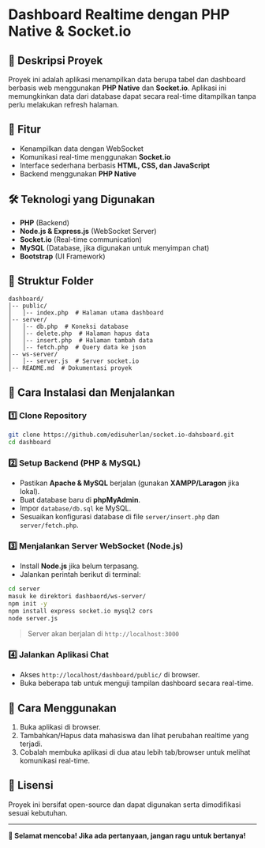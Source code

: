 # Dashboard Realtime dengan PHP Native & Socket.io

## 📌 Deskripsi Proyek
Proyek ini adalah aplikasi menampilkan data berupa tabel dan dashboard berbasis web menggunakan **PHP Native** dan **Socket.io**. Aplikasi ini memungkinkan data dari database dapat secara real-time ditampilkan tanpa perlu melakukan refresh halaman.

## 🚀 Fitur
- Kenampilkan data dengan WebSocket
- Komunikasi real-time menggunakan **Socket.io**
- Interface sederhana berbasis **HTML, CSS, dan JavaScript**
- Backend menggunakan **PHP Native**

## 🛠️ Teknologi yang Digunakan
- **PHP** (Backend)
- **Node.js & Express.js** (WebSocket Server)
- **Socket.io** (Real-time communication)
- **MySQL** (Database, jika digunakan untuk menyimpan chat)
- **Bootstrap** (UI Framework)

## 📂 Struktur Folder
```
dashboard/
│-- public/
│   │-- index.php  # Halaman utama dashboard
│-- server/
│   │-- db.php  # Koneksi database
│   │-- delete.php  # Halaman hapus data
│   │-- insert.php  # Halaman tambah data
│   │-- fetch.php  # Query data ke json
│-- ws-server/
│   │-- server.js  # Server socket.io
│-- README.md  # Dokumentasi proyek
```

## 🔧 Cara Instalasi dan Menjalankan

### 1️⃣ **Clone Repository**
```bash
git clone https://github.com/edisuherlan/socket.io-dahsboard.git
cd dashboard
```

### 2️⃣ **Setup Backend (PHP & MySQL)**
- Pastikan **Apache & MySQL** berjalan (gunakan **XAMPP/Laragon** jika lokal).
- Buat database baru di **phpMyAdmin**.
- Impor `database/db.sql` ke MySQL.
- Sesuaikan konfigurasi database di file `server/insert.php` dan `server/fetch.php`.

### 3️⃣ **Menjalankan Server WebSocket (Node.js)**
- Install **Node.js** jika belum terpasang.
- Jalankan perintah berikut di terminal:
```bash
cd server
masuk ke direktori dashbaord/ws-server/
npm init -y
npm install express socket.io mysql2 cors
node server.js
```

> Server akan berjalan di `http://localhost:3000`

### 4️⃣ **Jalankan Aplikasi Chat**
- Akses `http://localhost/dashboard/public/` di browser.
- Buka beberapa tab untuk menguji tampilan dashboard secara real-time.

## 🎯 Cara Menggunakan
1. Buka aplikasi di browser.
2. Tambahkan/Hapus data mahasiswa dan lihat perubahan realtime yang terjadi.
3. Cobalah membuka aplikasi di dua atau lebih tab/browser untuk melihat komunikasi real-time.

## 📜 Lisensi
Proyek ini bersifat open-source dan dapat digunakan serta dimodifikasi sesuai kebutuhan.

---
**🚀 Selamat mencoba! Jika ada pertanyaan, jangan ragu untuk bertanya!**

